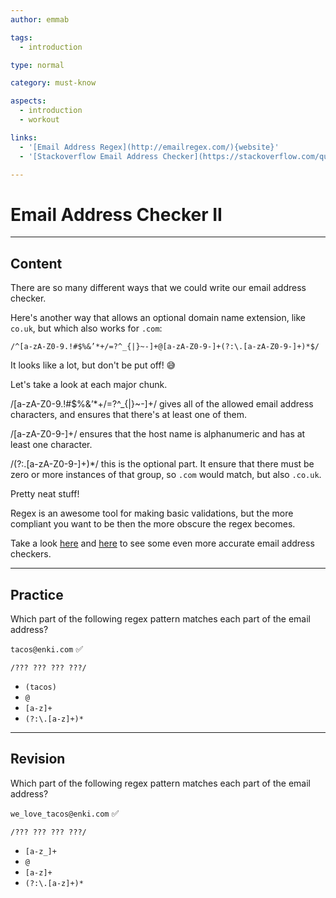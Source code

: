 ```yaml
---
author: emmab

tags:
  - introduction

type: normal

category: must-know

aspects:
  - introduction
  - workout

links:
  - '[Email Address Regex](http://emailregex.com/){website}'
  - '[Stackoverflow Email Address Checker](https://stackoverflow.com/questions/201323/how-to-validate-an-email-address-using-a-regular-expression/201378#201378){website}'

---
```


# Email Address Checker II

---
## Content

There are so many different ways that we could write our email address checker. 

Here's another way that allows an optional domain name extension, like `co.uk`, but which also works for `.com`:

```
/^[a-zA-Z0-9.!#$%&’*+/=?^_{|}~-]+@[a-zA-Z0-9-]+(?:\.[a-zA-Z0-9-]+)*$/
```

It looks like a lot, but don't be put off! 😅

Let's take a look at each major chunk.

/[a-zA-Z0-9.!#$%&’*+/=?^_{|}~-]+/ gives all of the allowed email address characters, and ensures that there's at least one of them.

/[a-zA-Z0-9-]+/ ensures that the host name is alphanumeric and has at least one character.

/(?:\.[a-zA-Z0-9-]+)*/ this is the optional part. It ensure that there must be zero or more instances of that group, so `.com` would match, but also `.co.uk`.

Pretty neat stuff! 

Regex is an awesome tool for making basic validations, but the more compliant you want to be then the more obscure the regex becomes.

Take a look [here](http://emailregex.com/) and [here](https://stackoverflow.com/a/201378/5583303) to see some even more accurate email address checkers.


---
## Practice

Which part of the following regex pattern matches each part of the email address?

`tacos@enki.com` ✅

```
/??? ??? ??? ???/
```

* `(tacos)`
* `@`
* `[a-z]+`
* `(?:\.[a-z]+)*`

---
## Revision

Which part of the following regex pattern matches each part of the email address?

`we_love_tacos@enki.com` ✅

```
/??? ??? ??? ???/
```

* `[a-z_]+`
* `@`
* `[a-z]+`
* `(?:\.[a-z]+)*`